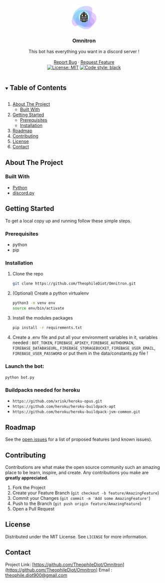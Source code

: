 <!-- PROJECT LOGO -->
<br />
<p align="center">
  <a href="https://github.com/TheophileDiot/Omnitron">
    <img src="omnitron.png" alt="Logo" width="80" height="80">
  </a>

  <h3 align="center">Omnitron</h3>

  <p align="center">
    This bot has everything you want in a discord server !
    <br />
    <br />
    <a href="https://github.com/TheophileDiot/Omnitron/issues">Report Bug</a>
    ·
    <a href="https://github.com/TheophileDiot/Omnitron/issues">Request Feature</a>
    <br />
    <a href="https://github.com/TheophileDiot/Omnitron/main/LICENSE"><img alt="License: MIT" src="https://black.readthedocs.io/en/stable/_static/license.svg"></a>
    <a href="https://github.com/psf/black"><img alt="Code style: black" src="https://img.shields.io/badge/code%20style-black-000000.svg"></a>
  </p>
</p>



<!-- TABLE OF CONTENTS -->
<details open="open">
  <summary><h2 style="display: inline-block">Table of Contents</h2></summary>
  <ol>
    <li>
      <a href="#about-the-project">About The Project</a>
      <ul>
        <li><a href="#built-with">Built With</a></li>
      </ul>
    </li>
    <li>
      <a href="#getting-started">Getting Started</a>
      <ul>
        <li><a href="#prerequisites">Prerequisites</a></li>
        <li><a href="#installation">Installation</a></li>
      </ul>
    </li>
    <li><a href="#roadmap">Roadmap</a></li>
    <li><a href="#contributing">Contributing</a></li>
    <li><a href="#license">License</a></li>
    <li><a href="#contact">Contact</a></li>
  </ol>
</details>



<!-- ABOUT THE PROJECT -->
## About The Project

### Built With

* [Python](https://www.python.org)
* [discord.py](https://discordpy.readthedocs.io/en/stable/)



<!-- GETTING STARTED -->
## Getting Started

To get a local copy up and running follow these simple steps.

### Prerequisites

* python
* pip

### Installation

1. Clone the repo
   ```sh
   git clone https://github.com/TheophileDiot/Omnitron.git
   ```

2. (Optional) Create a python virtualenv

   ```sh
   python3 -m venv env
   source env/bin/activate
   ```

3. Install the modules packages
   ```sh
   pip install -r requirements.txt
   ```

4. Create a .env file and put all your environment variables in it, variables needed : `BOT_TOKEN`, `FIREBASE_APIKEY`, `FIREBASE_AUTHDOMAIN`, `FIREBASE_DATABASEURL`, `FIREBASE_STORAGEBUCKET`, `FIREBASE_USER_EMAIL`, `FIREBASE_USER_PASSWORD` or put them in the data/constants.py file !

### Launch the bot:
`python bot.py`

### Buildpacks needed for heroku
* `https://github.com/xrisk/heroku-opus.git`
* `https://github.com/heroku/heroku-buildpack-apt`
* `https://github.com/heroku/heroku-buildpack-jvm-common.git`

<!-- ROADMAP -->
## Roadmap

See the [open issues](https://github.com/TheophileDiot/Omnitron/issues) for a list of proposed features (and known issues).



<!-- CONTRIBUTING -->
## Contributing

Contributions are what make the open source community such an amazing place to be learn, inspire, and create. Any contributions you make are **greatly appreciated**.

1. Fork the Project
2. Create your Feature Branch (`git checkout -b feature/AmazingFeature`)
3. Commit your Changes (`git commit -m 'Add some AmazingFeature'`)
4. Push to the Branch (`git push origin feature/AmazingFeature`)
5. Open a Pull Request



<!-- LICENSE -->
## License

Distributed under the MIT License. See `LICENSE` for more information.



<!-- CONTACT -->
## Contact

Project Link: [https://github.com/TheophileDiot/Omnitron](https://github.com/TheophileDiot/Omnitron)
Email : [theophile.diot900@gmail.com](mailto:theophile.diot900@gmail.com)